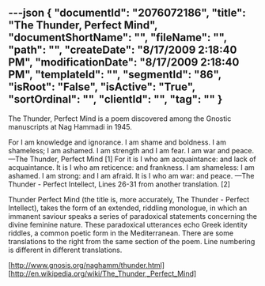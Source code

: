 ---json
{
  "documentId": "2076072186",
  "title": "The Thunder, Perfect Mind",
  "documentShortName": "",
  "fileName": "",
  "path": "",
  "createDate": "8/17/2009 2:18:40 PM",
  "modificationDate": "8/17/2009 2:18:40 PM",
  "templateId": "",
  "segmentId": "86",
  "isRoot": "False",
  "isActive": "True",
  "sortOrdinal": "",
  "clientId": "",
  "tag": ""
}
---

The Thunder, Perfect Mind is a poem discovered among the Gnostic manuscripts at Nag Hammadi in 1945.

For I am knowledge and ignorance.
I am shame and boldness.
I am shameless; I am ashamed.
I am strength and I am fear.
I am war and peace.
—The Thunder, Perfect Mind [1]
For it is I who am acquaintance: and lack of acquaintance.
It is I who am reticence: and frankness.
I am shameless: I am ashamed.
I am strong: and I am afraid.
It is I who am war: and peace.
—The Thunder - Perfect Intellect, Lines 26-31 from another translation. [2]

Thunder Perfect Mind (the title is, more accurately, The Thunder - Perfect Intellect), takes the form of an extended, riddling monologue, in which an immanent saviour speaks a series of paradoxical statements concerning the divine feminine nature. These paradoxical utterances echo Greek identity riddles, a common poetic form in the Mediterranean. There are some translations to the right from the same section of the poem. Line numbering is different in different translations.

[http://www.gnosis.org/naghamm/thunder.html]
[http://en.wikipedia.org/wiki/The_Thunder,_Perfect_Mind]
